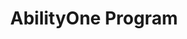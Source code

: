 ---
title: "AbilityOne Program"
description: "Providing employment opportunities to approximately 40,000 people who are blind or have significant disabilities, including more than 2,500 veterans, the AbilityOne Program is among the nation’s largest providers of jobs for people who are blind or have significant disabilities. "
url-link: "https://www.abilityone.gov/"
type: "HTML"
gov-only: "false"
is-external: "true"
publication-date: "August 01, 2023"
reading-time: "45"
resource-type: "Information Slick"
filter: "acquisition-best-practices"
audience: "contracts-acquisitions"
branded-offerings: "acquisition-policy-it-category"
---